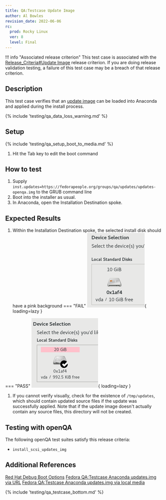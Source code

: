 ```yaml
---
title: QA:Testcase Update Image
author: Al Bowles
revision_date: 2022-06-06
rc:
  prod: Rocky Linux
  ver: 8
  level: Final
---
```


!!! info "Associated release criterion"
    This test case is associated with the [Release_Criteria#Update Image](../release_criteria.md#update-image) release criterion. If you are doing release validation testing, a failure of this test case may be a breach of that release criterion.

## Description
<!-- TODO provide documentation on the topic of updates.img -->
This test case verifies that an [update image]() can be loaded into Anaconda and applied during the install process.

{% include 'testing/qa_data_loss_warning.md' %}

## Setup
{% include 'testing/qa_setup_boot_to_media.md' %}
1. Hit the Tab key to edit the boot command

## How to test
<!-- TODO host this internally -->
1. Supply `inst.updates=https://fedorapeople.org/groups/qa/updates/updates-openqa.img` to the GRUB command line
1. Boot into the installer as usual.
1. In Anaconda, open the Installation Destination spoke.

## Expected Results
1. Within the Installation Destination spoke, the selected install disk should have a pink background
=== "FAIL"
    ![No update provided - **FAIL**](/assets/images/no_updates.png){ loading=lazy }

=== "PASS"
    ![Update provided - **PASS**](/assets/images/updates.png){ loading=lazy }

1. If you cannot verify visually, check for the existence of `/tmp/updates`, which should contain updated source files if the update was successfully applied. Note that if the update image doesn't actually contain any source files, this directory will not be created.
<!-- TODO does /tmp/updates appear without completing installation? -->

## Testing with openQA
The following openQA test suites satisfy this release criteria:
- `install_scsi_updates_img`

## Additional References
[Red Hat Debug Boot Options](https://access.redhat.com/documentation/en-us/red_hat_enterprise_linux/8/html/performing_an_advanced_rhel_installation/kickstart-and-advanced-boot-options_installing-rhel-as-an-experienced-user#debug-boot-options_kickstart-and-advanced-boot-options)
[Fedora QA:Testcase Anaconda updates.img via URL](https://fedoraproject.org/wiki/QA:Testcase_Anaconda_updates.img_via_URL)
[Fedora QA:Testcase Anaconda updates.img via local media](https://fedoraproject.org/wiki/QA:Testcase_Anaconda_updates.img_via_local_media)

{% include 'testing/qa_testcase_bottom.md' %}
